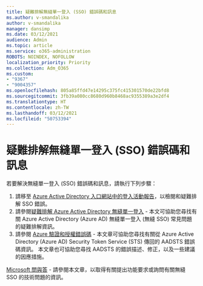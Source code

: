 ```yaml
---
title: 疑難排解無縫單一登入 (SSO) 錯誤碼和訊息
ms.author: v-smandalika
author: v-smandalika
manager: dansimp
ms.date: 03/12/2021
audience: Admin
ms.topic: article
ms.service: o365-administration
ROBOTS: NOINDEX, NOFOLLOW
localization_priority: Priority
ms.collection: Adm_O365
ms.custom:
- "9367"
- "9004357"
ms.openlocfilehash: 805a85ffd47e14295c375fc415301570de22bfd8
ms.sourcegitcommit: 3fb39a080cc8680d960b8468ac9355389a3e2df4
ms.translationtype: HT
ms.contentlocale: zh-TW
ms.lasthandoff: 03/12/2021
ms.locfileid: "50753394"
---
```

# <a name="troubleshoot-seamless-single-sign-on-sso-error-codes-and-messages"></a>疑難排解無縫單一登入 (SSO) 錯誤碼和訊息

若要解決無縫單一登入 (SSO) 錯誤碼和訊息，請執行下列步驟：

1. 請移至 [Azure Active Directory 入口網站中的登入活動報告](https://docs.microsoft.com/azure/active-directory/reports-monitoring/concept-sign-ins)，以檢閱和疑難排解 SSO 錯誤。
2. 請參閱[疑難排解 Azure Active Directory 無縫單一登入](https://docs.microsoft.com/azure/active-directory/hybrid/tshoot-connect-sso#sign-in-failure-reasons-in-the-azure-active-directory-admin-center-needs-a-premium-license) - 本文可協助您尋找有關 Azure Active Directory (Azure AD) 無縫單一登入 (無縫 SSO) 常見問題的疑難排解資訊。
3. 請參閱 [Azure 驗證和授權錯誤碼](https://docs.microsoft.com/azure/active-directory/develop/reference-aadsts-error-codes#lookup-current-error-code-information) - 本文章可協助您尋找有關從 Azure Active Directory (Azure AD) Security Token Service (STS) 傳回的 AADSTS 錯誤碼資訊。 本文章也可協助您尋找 AADSTS 的錯誤描述、修正，以及一些建議的因應措施。

[Microsoft 問與答](https://docs.microsoft.com/answers/topics/azure-ad-single-sign-on.html) - 請參閱本文章，以取得有關提出功能要求或詢問有關無縫 SSO 的技術問題的資訊。

